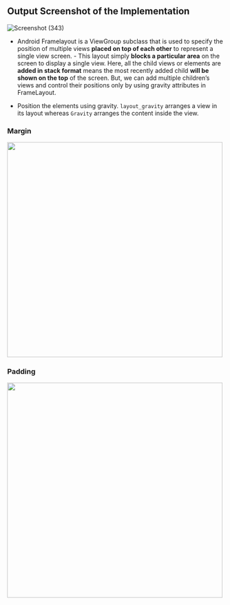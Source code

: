 ## Output Screenshot of the Implementation

![Screenshot (343)](https://user-images.githubusercontent.com/94545831/215145027-d2d688b3-4b4e-4e5d-85f6-4363bbcdbc09.png)


- Android Framelayout is a ViewGroup subclass that is used to specify the position of multiple views **placed on top of each other** to represent a single view screen. - This layout simply **blocks a particular area** on the screen to display a single view. Here, all the child views or elements are **added in stack format** means the most recently added child **will be shown on the top** of the screen. But, we can add multiple children’s views and control their positions only by using gravity attributes in FrameLayout.

- Position the elements using gravity. `layout_gravity` arranges a view in its layout whereas `Gravity` arranges the content inside the view.

### Margin 

<img width="500" src="https://user-images.githubusercontent.com/94545831/215138191-83a2cb7c-a75d-4bcc-9725-d7eac7bae98f.png" />


### Padding

<img width="500" src="https://user-images.githubusercontent.com/94545831/215138725-d3097a8e-bbdc-4b70-ae22-e42ae827b11c.png" />


